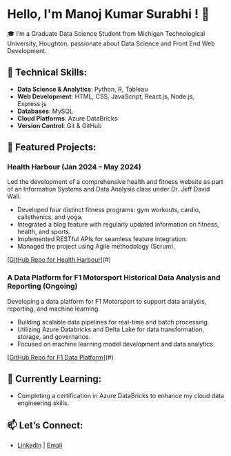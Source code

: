 # Hello, I'm Manoj Kumar Surabhi ! 👋

🎓 I’m a Graduate Data Science Student from Michigan Technological University, Houghton, passionate about Data Science and Front End Web Development.

## 🔧 Technical Skills:
- **Data Science & Analytics**: Python, R, Tableau
- **Web Development**: HTML, CSS, JavaScript, React.js, Node.js, Express.js
- **Databases**: MySQL
- **Cloud Platforms**: Azure DataBricks
- **Version Control**: Git & GitHub

## 🚀 Featured Projects:
### **Health Harbour** (Jan 2024 – May 2024)
Led the development of a comprehensive health and fitness website as part of an Information Systems and Data Analysis class under Dr. Jeff David Wall.
- Developed four distinct fitness programs: gym workouts, cardio, calisthenics, and yoga.
- Integrated a blog feature with regularly updated information on fitness, health, and sports.
- Implemented RESTful APIs for seamless feature integration.
- Managed the project using Agile methodology (Scrum).

[[GitHub Repo for Health Harbour](https://github.com/jeffreywallphd/HealthHarbor)](#)

### **A Data Platform for F1 Motorsport Historical Data Analysis and Reporting** (Ongoing)
Developing a data platform for F1 Motorsport to support data analysis, reporting, and machine learning.
- Building scalable data pipelines for real-time and batch processing.
- Utilizing Azure Databricks and Delta Lake for data transformation, storage, and governance.
- Focused on machine learning model development and data analytics.

[[GitHub Repo for F1 Data Platform](https://github.com/Manoj-kumar-surabhi/Azure_DataBricks)](#)

## 🌱 Currently Learning:
- Completing a certification in Azure DataBricks to enhance my cloud data engineering skills.

## 📫 Let’s Connect:
- [LinkedIn](https://www.linkedin.com/in/manoj-kumar-surabhi/) | [Email](mksurabh@mtu.edu)

